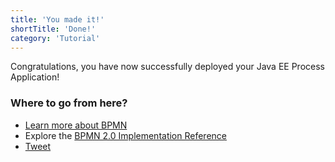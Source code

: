 ```yaml
---
title: 'You made it!'
shortTitle: 'Done!'
category: 'Tutorial'
---
```


<div class="row">
  <div class="col-md-12">
    <p>
      Congratulations, you have now successfully deployed your Java EE Process Application!
    </p>
    <h3>Where to go from here?</h3>
    <ul>
      <li>
        <a href="http://camunda.org/bpmn/tutorial.html">Learn more about BPMN</a>
      </li>
      <li>
        Explore the <a href="ref:/api-references/bpmn20/">BPMN 2.0 Implementation Reference</a>
      </li>
      <li>
        <a href="https://twitter.com/share" class="twitter-share-button" data-url="http://docs.camunda.org/latest/guides/getting-started-guides/"
           data-text="Whohoo! I just developed a Jave EE #BPMN Process Application." data-size="large" data-hashtags="camunda">Tweet</a>
      </li>
    </ul>
  </div>
</div>

<div class="bootstrap-code">
  <script type="text/xml" id="pom.xml">
    <?xml version="1.0" encoding="UTF-8"?>
    <project xmlns="http://maven.apache.org/POM/4.0.0"
             xmlns:xsi="http://www.w3.org/2001/XMLSchema-instance"
             xsi:schemaLocation="http://maven.apache.org/POM/4.0.0 http://maven.apache.org/xsd/maven-4.0.0.xsd">
      <modelVersion>4.0.0</modelVersion>

      <groupId>org.camunda.bpm.getstarted</groupId>
      <artifactId>pizza-order</artifactId>
      <version>0.1.0-SNAPSHOT</version>
      <packaging>war</packaging>

      <!-- import camunda BOM to ensure correct versions of camunda projects -->
      <dependencyManagement>
        <dependencies>
          <dependency>
            <groupId>org.camunda.bpm</groupId>
            <artifactId>camunda-bom</artifactId>
            <version>7.3.0</version>
            <scope>import</scope>
            <type>pom</type>
          </dependency>
        </dependencies>
      </dependencyManagement>

      <dependencies>

        <!-- camunda engine dependency -->
        <dependency>
          <groupId>org.camunda.bpm</groupId>
          <artifactId>camunda-engine</artifactId>
          <scope>provided</scope>
        </dependency>

        <!-- camunda cdi beans -->
        <dependency>
          <groupId>org.camunda.bpm</groupId>
          <artifactId>camunda-engine-cdi</artifactId>
        </dependency>

        <!-- provides a default EjbProcessApplication -->
        <dependency>
          <groupId>org.camunda.bpm.javaee</groupId>
          <artifactId>camunda-ejb-client</artifactId>
        </dependency>

        <!-- Java EE 6 Specification -->
        <dependency>
          <groupId>org.jboss.spec</groupId>
          <artifactId>jboss-javaee-web-6.0</artifactId>
          <version>3.0.2.Final</version>
          <type>pom</type>
          <scope>provided</scope>
          <exclusions>
            <exclusion>
              <artifactId>xalan</artifactId>
              <groupId>xalan</groupId>
            </exclusion>
          </exclusions>
        </dependency>

      </dependencies>

      <build>
        <finalName>pizza-order</finalName>
        <plugins>
          <plugin>
            <groupId>org.apache.maven.plugins</groupId>
            <artifactId>maven-war-plugin</artifactId>
            <version>2.3</version>
            <configuration>
              <failOnMissingWebXml>false</failOnMissingWebXml>
            </configuration>
          </plugin>
        </plugins>
      </build>

    </project>
  </script>

  <script type="text/xml" id="LoanApprovalApplication">
    package org.camunda.bpm.example.loanapproval;

    import org.camunda.bpm.application.ProcessApplication;
    import org.camunda.bpm.application.impl.ServletProcessApplication;

    @ProcessApplication("Loan Approval App")
    public class LoanApprovalApplication extends ServletProcessApplication {
      // empty implementation
    }
  </script>

  <script type="text/xml" id="LoanApprovalEjbApplication">
    @ProcessApplication("Loan Approval App")
    @Singleton
    @Startup
    @ConcurrencyManagement(ConcurrencyManagementType.BEAN)
    @TransactionAttribute(TransactionAttributeType.REQUIRED)
    @Local(ProcessApplicationInterface.class)
    public class LoanApprovalEjbApplication extends EjbProcessApplication {

      @PostConstruct
      public void start() {
        deploy();
      }

      @PreDestroy
      public void stop() {
        undeploy();
      }
    }
  </script>

  <script type="text/xml" id="faces-config.xml">
    <?xml version="1.0" encoding='UTF-8'?>
    <faces-config version="2.0" xmlns="http://java.sun.com/xml/ns/javaee"
                  xmlns:xsi="http://www.w3.org/2001/XMLSchema-instance"
                  xsi:schemaLocation="http://java.sun.com/xml/ns/javaee
             http://java.sun.com/xml/ns/javaee/web-facesconfig_2_0.xsd">

    </faces-config>
  </script>

  <script type="text/xml" id="persistence.xml">
    <?xml version="1.0" encoding="UTF-8"?>
    <persistence version="2.0"
      xmlns="http://java.sun.com/xml/ns/persistence" xmlns:xsi="http://www.w3.org/2001/XMLSchema-instance"
      xsi:schemaLocation="
            http://java.sun.com/xml/ns/persistence
            http://java.sun.com/xml/ns/persistence/persistence_2_0.xsd">

      <persistence-unit name="primary">
        <jta-data-source>java:jboss/datasources/ProcessEngine</jta-data-source>
        <properties>
          <!-- Properties for Hibernate -->
          <property name="hibernate.hbm2ddl.auto" value="create-drop" />
          <property name="hibernate.show_sql" value="true" />
        </properties>
      </persistence-unit>

    </persistence>
  </script>

  <script type="text/xml" id="processes.xml">
    <process-application
      xmlns="http://www.camunda.org/schema/1.0/ProcessApplication"
      xmlns:xsi="http://www.w3.org/2001/XMLSchema-instance">

      <process-archive name="pizza-order">
        <process-engine>default</process-engine>
        <properties>
          <property name="isDeleteUponUndeploy">true</property>
          <property name="isScanForProcessDefinitions">true</property>
        </properties>
      </process-archive>

    </process-application>
  </script>

  <script type="text/xml" id="placeorder.xhtml">
    <!DOCTYPE HTML>
    <html lang="en" xmlns="http://www.w3.org/1999/xhtml"
      xmlns:ui="http://java.sun.com/jsf/facelets"
      xmlns:h="http://java.sun.com/jsf/html"
      xmlns:f="http://java.sun.com/jsf/core">

    <f:view>
      <f:metadata>
        <!-- Start a new process instance. The Process Definition Key is read internally from
             request parameters and cached in the CDI conversation scope.
        -->
        <f:event type="preRenderView" listener="#{camundaTaskForm.startProcessInstanceByKeyForm()}" />
      </f:metadata>
      <h:head>
        <title>Place Order</title>
      </h:head>
      <h:body>
        <h1>Select your pizza</h1>
        <h:form id="submitForm">
          <h:panelGrid columns="2">
            <p>
              <label for="pizza">Pizza</label>
              <h:selectOneMenu id="pizza" value="#{processVariables['pizza']}">
                  <f:selectItem itemValue="Margarita" itemLabel="Margarita"/>
                  <f:selectItem itemValue="Salami" itemLabel="Salami"/>
                  <f:selectItem itemValue="Tonno" itemLabel="Tonno"/>
                  <f:selectItem itemValue="Prosciutto" itemLabel="Prosciutto"/>
              </h:selectOneMenu>
            </p>
            <p>
              <label for="customer">Customer</label>
              <!-- create process variables using the processVariables map. -->
              <h:inputText id="customer" value="#{processVariables['customer']}" required="true" />
            </p>
            <p>
              <label for="address">Address</label>
              <!-- create process variables using the processVariables map. -->
              <h:inputText id="address" value="#{processVariables['address']}" required="true" />
            </p>
          </h:panelGrid>

          <!-- The button starts a new process instance. This ends the conversation and redirects us to the tasklist.

               NOTE: Syntax is different when working on user task forms, see file "approveLoanRequest.xhtml".
          -->
          <h:commandButton id="submit_button" value="Order Pizza" action="#{camundaTaskForm.completeProcessInstanceForm()}" />

          <h:messages style="color:red;margin:8px;" />
        </h:form>
      </h:body>
    </f:view>
    </html>
  </script>

  <script type="text/html" id="OrderEntity">
    package org.camunda.bpm.getstarted.pizza;

    import javax.persistence.Entity;
    import javax.persistence.GeneratedValue;
    import javax.persistence.Id;
    import javax.persistence.Version;
    import java.io.Serializable;

    @Entity
    public class OrderEntity implements Serializable {

      private static  final long serialVersionUID = 1L;

      @Id
      @GeneratedValue
      protected Long id;

      @Version
      protected long version;

      protected String customer;
      protected String address;
      protected String pizza;
      protected boolean approved;

      public Long getId() {
        return id;
      }

      public void setId(Long id) {
        this.id = id;
      }

      public long getVersion() {
        return version;
      }

      public void setVersion(long version) {
        this.version = version;
      }

      public String getCustomer() {
        return customer;
      }

      public void setCustomer(String customer) {
        this.customer = customer;
      }

      public String getAddress() {
        return address;
      }

      public void setAddress(String address) {
        this.address = address;
      }

      public String getPizza() {
        return pizza;
      }

      public void setPizza(String pizza) {
        this.pizza = pizza;
      }

      public boolean isApproved() {
        return approved;
      }

      public void setApproved(boolean approved) {
        this.approved = approved;
      }
    }
  </script>

  <script type="text/html" id="OrderBusinessLogic">
    package org.camunda.bpm.getstarted.pizza;

    import org.camunda.bpm.engine.delegate.DelegateExecution;

    import javax.ejb.Stateless;
    import javax.inject.Named;
    import javax.persistence.EntityManager;
    import javax.persistence.PersistenceContext;
    import java.util.Map;

    @Stateless
    @Named
    public class OrderBusinessLogic {

      // Inject the entity manager
      @PersistenceContext
      private EntityManager entityManager;

      public void persistOrder(DelegateExecution delegateExecution) {
        // Create new order instance
        OrderEntity orderEntity = new OrderEntity();

        // Get all process variables
        Map<String, Object> variables = delegateExecution.getVariables();

        // Set order attributes
        orderEntity.setCustomer((String) variables.get("customer"));
        orderEntity.setAddress((String) variables.get("address"));
        orderEntity.setPizza((String) variables.get("pizza"));

        /*
          Persist order instance and flush. After the flush the
          id of the order instance is set.
        */
        entityManager.persist(orderEntity);
        entityManager.flush();

        // Remove no longer needed process variables
        delegateExecution.removeVariables(variables.keySet());

        // Add newly created order id as process variable
        delegateExecution.setVariable("orderId", orderEntity.getId());
      }

    }
  </script>

  <script type="text/html" id="OrderBusinessLogic2">
    @Stateless
    @Named
    public class OrderBusinessLogic {

      // ...

      // Inject task form available through the camunda cdi artifact
      @Inject
      private TaskForm taskForm;

      public void persistOrder(DelegateExecution delegateExecution) {
        // ...
      }

      public OrderEntity getOrder(Long orderId) {
        // Load order entity from database
        return entityManager.find(OrderEntity.class, orderId);
      }

      /*
        Merge updated order entity and complete task form in one transaction. This ensures
        that both changes will rollback if an error occurs during transaction.
       */
      public void mergeOrderAndCompleteTask(OrderEntity orderEntity) {
        // Merge detached order entity with current persisted state
        entityManager.merge(orderEntity);
        try {
          // Complete user task from
          taskForm.completeTask();
        } catch (IOException e) {
          // Rollback both transactions on error
          throw new RuntimeException("Cannot complete task", e);
        }
      }

    }
  </script>

  <script type="text/html" id="ApproveOrderController">
    package org.camunda.bpm.getstarted.pizza;

    import org.camunda.bpm.engine.cdi.BusinessProcess;
    import org.camunda.bpm.engine.cdi.jsf.TaskForm;

    import javax.enterprise.context.ConversationScoped;
    import javax.inject.Inject;
    import javax.inject.Named;
    import javax.persistence.EntityManager;
    import javax.persistence.PersistenceContext;
    import java.io.IOException;
    import java.io.Serializable;

    @Named
    @ConversationScoped
    public class ApproveOrderController implements Serializable {

      private static  final long serialVersionUID = 1L;

      // Inject the BusinessProcess to access the process variables
      @Inject
      private BusinessProcess businessProcess;

      // Inject the EntityManager to access the persisted order
      @PersistenceContext
      private EntityManager entityManager;

      // Inject the OrderBusinessLogic to update the persisted order
      @Inject
      private OrderBusinessLogic orderBusinessLogic;

      // Caches the OrderEntity during the conversation
      private OrderEntity orderEntity;

      public OrderEntity getOrderEntity() {
        if (orderEntity == null) {
          // Load the order entity from the database if not already cached
          orderEntity = orderBusinessLogic.getOrder((Long) businessProcess.getVariable("orderId"));
        }
        return orderEntity;
      }

      public void submitForm() throws IOException {
        // Persist updated order entity and complete task form
        orderBusinessLogic.mergeOrderAndCompleteTask(orderEntity);
      }
    }
  </script>

  <script type="text/html" id="approveorder.xhtml">
    <!DOCTYPE HTML>
    <html lang="en" xmlns="http://www.w3.org/1999/xhtml"
    xmlns:ui="http://java.sun.com/jsf/facelets"
    xmlns:h="http://java.sun.com/jsf/html"
    xmlns:f="http://java.sun.com/jsf/core">

    <f:view>
    <f:metadata>
      <!-- Start working on a task. Task Id is read internally from
           request parameters and cached in the CDI conversation scope.
      -->

      <f:event type="preRenderView" listener="#{camundaTaskForm.startTaskForm()}" />
    </f:metadata>
    <h:head>
      <title>Approve Order</title>
    </h:head>
    <h:body>
      <h1>Order:</h1>
      <p>Customer: #{approveOrderController.orderEntity.customer}</p>
      <p>Address: #{approveOrderController.orderEntity.address}</p>
      <p>Pizza: #{approveOrderController.orderEntity.pizza}</p>
      <h:form id="submitForm">
        <h:outputLabel>Approve Order?</h:outputLabel>
        <h:selectBooleanCheckbox value="#{approveOrderController.orderEntity.approved}"/><br/>
        <h:commandButton id="submit_button" value="Approve Order" action="#{approveOrderController.submitForm()}" />
      </h:form>
    </h:body>
    </f:view>
    </html>
  </script>

  <script type="text/html" id="preparepizza.xhtml">
    <!DOCTYPE HTML>
    <html lang="en" xmlns="http://www.w3.org/1999/xhtml"
      xmlns:ui="http://java.sun.com/jsf/facelets"
      xmlns:h="http://java.sun.com/jsf/html"
      xmlns:f="http://java.sun.com/jsf/core">

    <f:view>
      <f:metadata>
        <!-- Start working on a task. Task Id is read internally from
             request parameters and cached in the CDI conversation scope.
        -->

        <f:event type="preRenderView" listener="#{camundaTaskForm.startTaskForm()}" />
      </f:metadata>
      <h:head>
        <title>Prepare Pizza</title>
      </h:head>
      <h:body>
        <h1>Please prepare pizza</h1>
        <h:form id="submitForm">
          <h:commandButton id="submit_button" value="Done" action="#{camundaTaskForm.completeTask()}" />
        </h:form>
      </h:body>
    </f:view>
    </html>
  </script>

  <script type="text/html" id="OrderBusinessLogic3">
    @Stateless
    @Named
    public class OrderBusinessLogic {

      // ..

      private static Logger LOGGER = Logger.getLogger(OrderBusinessLogic.class.getName());

      public void persistOrder(DelegateExecution delegateExecution) {
        // ...
      }

      public OrderEntity getOrder(Long orderId) {
        // ...
      }

      public void mergeOrderAndCompleteTask(OrderEntity orderEntity) {
        // ...
      }

      public void rejectOrder(DelegateExecution delegateExecution) {
        OrderEntity order = getOrder((Long) delegateExecution.getVariable("orderId"));
        LOGGER.log(Level.INFO, "\n\n\nSending Email:\nDear {0}, your order {1} of a {2} pizza has been rejected.\n\n\n", new String[]{order.getCustomer(), String.valueOf(order.getId()), order.getPizza()});
      }

    }
  </script>

  <script type="text/ng-template" id="code-annotations">
    {
    "pom.xml":
      { "war": "Process Applications are most commonly packaged as Java Web Application Archives (WAR files). Other deployment options are available. On the Java EE 6 platform, you can use plain JAR or advanced EAR deployments as well." ,
      "camunda-engine": "The process engine is the component responsible for picking up your BPMN 2.0 processes and executing them.",
      "javax.servlet-api": "The servlet API is required for compilation",
      "false" : "With Servlet 3.0 we do not need a web.xml file. Maven needs to catch up.",
      "camunda-bpm-nexus" : "camunda nexus providing the Maven artifacts."

      },
      "processes.xml":
      {
      "loan-approval": "The name of the process engine deployment to be constructed.",
      "default": "The name of the process engine we want to use (you can start multiple process engines).",
      "isDeleteUponUndeploy": "Controls if the process engine deployment should be removed when the process application is undeployed. If set to true, all process instances are deleted in the database when the WAR file is removed from the server.",
      "isScanForProcessDefinitions": "If set to true, the WAR file is automatically scanned for process definitions. All files ending in <code>.bpmn20.xml</code> or <code>.bpm</code> are automatically picked up."
      }
    }
  </script>
</div>
